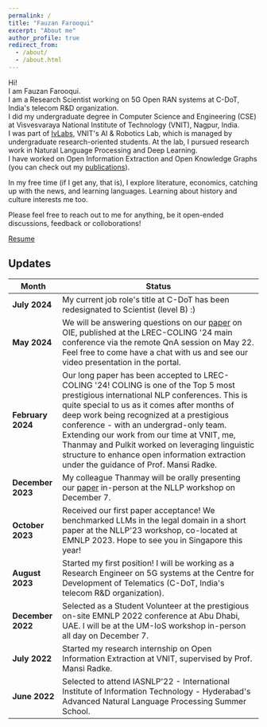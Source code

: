 ```yaml
---
permalink: /
title: "Fauzan Farooqui"
excerpt: "About me"
author_profile: true
redirect_from: 
  - /about/
  - /about.html
---
```


Hi! \
I am Fauzan Farooqui. \
I am a Research Scientist working on 5G Open RAN systems at C-DoT, India's telecom R&D organization. \
I did my undergraduate degree in Computer Science and Engineering (CSE) at Visvesvaraya National Institute of Technology (VNIT), Nagpur, India. \
I was part of [IvLabs](https://www.ivlabs.in/), VNIT's AI & Robotics Lab, which is managed by undergraduate research-oriented students. At the lab, I pursued research work in Natural Language Processing and Deep Learning. \
I have worked on Open Information Extraction and Open Knowledge Graphs (you can check out my [publications](https://fauzanfarooqui.github.io/publications/)).

In my free time (if I get any, that is), I explore literature, economics, catching up with the news, and learning languages. Learning about history and culture interests me too.

Please feel free to reach out to me for anything, be it open-ended discussions, feedback or colloborations!

<!-- PS: You can let me know if my profile is well-suited for relevant Deep Learning opportunities you know about, or are hiring for. (My interest is also picqued by systems (compilers, computer architecture) that support efficient AI deployment.) \ -->
[Resume](https://drive.google.com/file/d/1lf_559g3T1dkEfL7x_yUlvXaxZk4blx8/view?usp=sharing)
<!-- [Resume](https://fauzanfarooqui.github.io/files/resume.pdf) -->

## Updates

Month | Status
---|---
**July 2024** | My current job role's title at C-DoT has been redesignated to Scientist (level B) :)
**May 2024** | We will be answering questions on our [paper](https://aclanthology.org/2024.lrec-main.906/) on OIE, published at the LREC-COLING '24 main conference via the remote QnA session on May 22. Feel free to come have a chat with us and see our video presentation in the portal.
**February 2024** | Our long paper has been accepted to LREC-COLING '24! COLING is one of the Top 5 most prestigious international NLP conferences. This is quite special to us as it comes after months of deep work being recognized at a prestigious conference - with an undergrad-only team. Extending our work from our time at VNIT, me, Thanmay and Pulkit worked on leveraging linguistic structure to enhance open information extraction under the guidance of Prof. Mansi Radke.
**December 2023** | My colleague Thanmay will be orally presenting our [paper](https://aclanthology.org/2023.nllp-1.22/) in-person at the NLLP workshop on December 7. 
**October 2023** | Received our first paper acceptance! We benchmarked LLMs in the legal domain in a short paper at the NLLP'23 workshop, co-located at EMNLP 2023. Hope to see you in Singapore this year!
**August 2023** | Started my first position! I will be working as a Research Engineer on 5G systems at the Centre for Development of Telematics (C-DoT, India's telecom R&D organization).
**December 2022** | Selected as a Student Volunteer at the prestigious on-site EMNLP 2022 conference at Abu Dhabi, UAE. I will be at the UM-IoS workshop in-person all day on December 7.
**July 2022** | Started my research internship on Open Information Extraction at VNIT, supervised by Prof. Mansi Radke.
**June 2022** | Selected to attend IASNLP'22 - International Institute of Information Technology - Hyderabad's Advanced Natural Language Processing Summer School.
